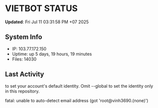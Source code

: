 # VIETBOT STATUS
**Updated**: Fri Jul 11 03:31:58 PM +07 2025

## System Info
- IP: 103.77.172.150
- Uptime: up 5 days, 19 hours, 19 minutes
- Files: 14030

## Last Activity

to set your account's default identity.
Omit --global to set the identity only in this repository.

fatal: unable to auto-detect email address (got 'root@vinh3690.(none)')
